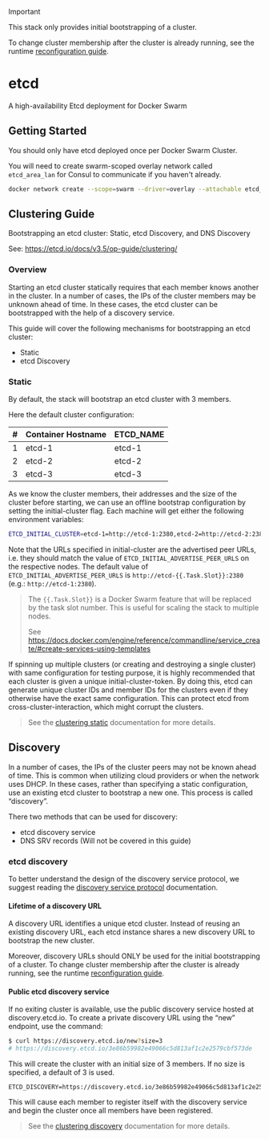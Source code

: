 > [!IMPORTANT]
> This stack only provides initial bootstrapping of a cluster. 
> 
> To change cluster membership after the cluster is already running, see the runtime [reconfiguration guide][reconfiguration-guide].

# etcd
A high-availability Etcd deployment for Docker Swarm

## Getting Started

You should only have etcd deployed once per Docker Swarm Cluster.

You will need to create swarm-scoped overlay network called `etcd_area_lan` for Consul to communicate if you haven't already.

```sh
docker network create --scope=swarm --driver=overlay --attachable etcd_area_lan
```

## Clustering Guide
Bootstrapping an etcd cluster: Static, etcd Discovery, and DNS Discovery

See: https://etcd.io/docs/v3.5/op-guide/clustering/

### Overview

Starting an etcd cluster statically requires that each member knows another in the cluster. In a number of cases, the IPs of the cluster members may be unknown ahead of time. In these cases, the etcd cluster can be bootstrapped with the help of a discovery service.

This guide will cover the following mechanisms for bootstrapping an etcd cluster:
- Static
- etcd Discovery

### Static

By default, the stack will bootstrap an etcd cluster with 3 members. 

Here the default cluster configuration:

| #   | Container Hostname | ETCD_NAME |
| --- | ------------------ | --------- |
| 1   | etcd-1             | etcd-1    |
| 2   | etcd-2             | etcd-2    |
| 3   | etcd-3             | etcd-3    |

As we know the cluster members, their addresses and the size of the cluster before starting, we can use an offline bootstrap configuration by setting the initial-cluster flag. Each machine will get either the following environment variables:

```sh
ETCD_INITIAL_CLUSTER=etcd-1=http://etcd-1:2380,etcd-2=http://etcd-2:2380,etcd-3=http://etcd-3:2380
```

Note that the URLs specified in initial-cluster are the advertised peer URLs, i.e. they should match the value of `ETCD_INITIAL_ADVERTISE_PEER_URLS` on the respective nodes. The default value of `ETCD_INITIAL_ADVERTISE_PEER_URLS` is `http://etcd-{{.Task.Slot}}:2380` (e.g.: `http://etcd-1:2380`).

> The `{{.Task.Slot}}` is a Docker Swarm feature that will be replaced by the task slot number. This is useful for scaling the stack to multiple nodes.
> 
> See https://docs.docker.com/engine/reference/commandline/service_create/#create-services-using-templates

If spinning up multiple clusters (or creating and destroying a single cluster) with same configuration for testing purpose, it is highly recommended that each cluster is given a unique initial-cluster-token. By doing this, etcd can generate unique cluster IDs and member IDs for the clusters even if they otherwise have the exact same configuration. This can protect etcd from cross-cluster-interaction, which might corrupt the clusters.


> See the [clustering static][clustering-static] documentation for more details.

## Discovery

In a number of cases, the IPs of the cluster peers may not be known ahead of time. This is common when utilizing cloud providers or when the network uses DHCP. In these cases, rather than specifying a static configuration, use an existing etcd cluster to bootstrap a new one. This process is called “discovery”.

There two methods that can be used for discovery:
- etcd discovery service
- DNS SRV records (Will not be covered in this guide)

### etcd discovery
To better understand the design of the discovery service protocol, we suggest reading the [discovery service protocol][discovery-service-protocol] documentation.

#### Lifetime of a discovery URL 
A discovery URL identifies a unique etcd cluster. Instead of reusing an existing discovery URL, each etcd instance shares a new discovery URL to bootstrap the new cluster.

Moreover, discovery URLs should ONLY be used for the initial bootstrapping of a cluster. To change cluster membership after the cluster is already running, see the runtime [reconfiguration guide][reconfiguration-guide].

#### Public etcd discovery service
If no exiting cluster is available, use the public discovery service hosted at discovery.etcd.io. To create a private discovery URL using the “new” endpoint, use the command:

```sh
$ curl https://discovery.etcd.io/new?size=3
# https://discovery.etcd.io/3e86b59982e49066c5d813af1c2e2579cbf573de
```

This will create the cluster with an initial size of 3 members. If no size is specified, a default of 3 is used.

```
ETCD_DISCOVERY=https://discovery.etcd.io/3e86b59982e49066c5d813af1c2e2579cbf573de
```

This will cause each member to register itself with the discovery service and begin the cluster once all members have been registered.

> See the [clustering discovery][clustering-discovery] documentation for more details.

<!-- Links -->
[discovery-service-protocol]: https://etcd.io/docs/v3.5/dev-internal/discovery_protocol/
[reconfiguration-guide]: https://etcd.io/docs/v3.5/op-guide/runtime-configuration/
[clustering-static]: https://etcd.io/docs/v3.5/op-guide/clustering/#static
[clustering-discovery]: https://etcd.io/docs/v3.5/op-guide/clustering/#discovery
